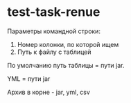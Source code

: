 # test-task-renue
Параметры командной строки:
1. Номер колонки, по которой ищем
2. Путь к файлу с таблицей

По умолчанию путь таблицы = пути jar.

YML = пути jar

Архив в корне - jar, yml, csv
